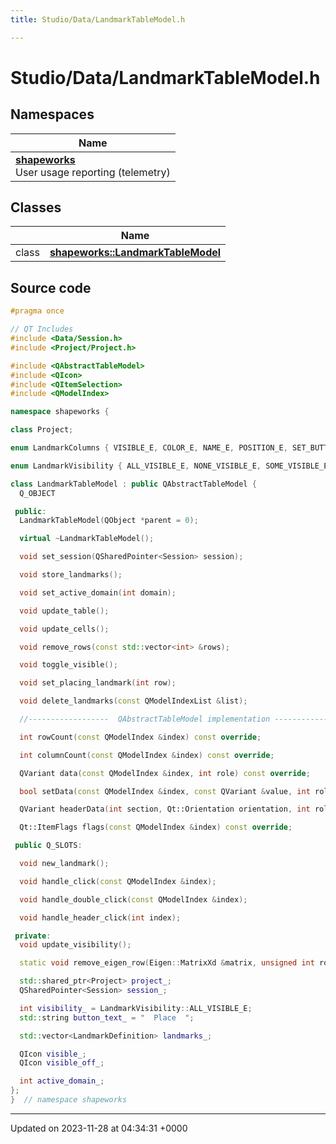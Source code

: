 ```yaml
---
title: Studio/Data/LandmarkTableModel.h

---
```


# Studio/Data/LandmarkTableModel.h



## Namespaces

| Name           |
| -------------- |
| **[shapeworks](../Namespaces/namespaceshapeworks.md)** <br>User usage reporting (telemetry)  |

## Classes

|                | Name           |
| -------------- | -------------- |
| class | **[shapeworks::LandmarkTableModel](../Classes/classshapeworks_1_1LandmarkTableModel.md)**  |




## Source code

```cpp
#pragma once

// QT Includes
#include <Data/Session.h>
#include <Project/Project.h>

#include <QAbstractTableModel>
#include <QIcon>
#include <QItemSelection>
#include <QModelIndex>

namespace shapeworks {

class Project;

enum LandmarkColumns { VISIBLE_E, COLOR_E, NAME_E, POSITION_E, SET_BUTTON_E, COMMENT_E, END_E };

enum LandmarkVisibility { ALL_VISIBLE_E, NONE_VISIBLE_E, SOME_VISIBLE_E };

class LandmarkTableModel : public QAbstractTableModel {
  Q_OBJECT

 public:
  LandmarkTableModel(QObject *parent = 0);

  virtual ~LandmarkTableModel();

  void set_session(QSharedPointer<Session> session);

  void store_landmarks();

  void set_active_domain(int domain);

  void update_table();

  void update_cells();

  void remove_rows(const std::vector<int> &rows);

  void toggle_visible();

  void set_placing_landmark(int row);

  void delete_landmarks(const QModelIndexList &list);

  //------------------  QAbstractTableModel implementation ------------------

  int rowCount(const QModelIndex &index) const override;

  int columnCount(const QModelIndex &index) const override;

  QVariant data(const QModelIndex &index, int role) const override;

  bool setData(const QModelIndex &index, const QVariant &value, int role) override;

  QVariant headerData(int section, Qt::Orientation orientation, int role) const override;

  Qt::ItemFlags flags(const QModelIndex &index) const override;

 public Q_SLOTS:

  void new_landmark();

  void handle_click(const QModelIndex &index);

  void handle_double_click(const QModelIndex &index);

  void handle_header_click(int index);

 private:
  void update_visibility();

  static void remove_eigen_row(Eigen::MatrixXd &matrix, unsigned int row_to_remove);

  std::shared_ptr<Project> project_;
  QSharedPointer<Session> session_;

  int visibility_ = LandmarkVisibility::ALL_VISIBLE_E;
  std::string button_text_ = "  Place  ";

  std::vector<LandmarkDefinition> landmarks_;

  QIcon visible_;
  QIcon visible_off_;

  int active_domain_;
};
}  // namespace shapeworks
```


-------------------------------

Updated on 2023-11-28 at 04:34:31 +0000
